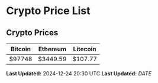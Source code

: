 # Crypto Price List

## Crypto Prices
| Bitcoin | Ethereum | Litecoin |
| ------- | -------- | -------- |
| $97748 | $3449.59 | $107.77 |
**Last Updated:** 2024-12-24 20:30 UTC
**Last Updated:** $DATE$
